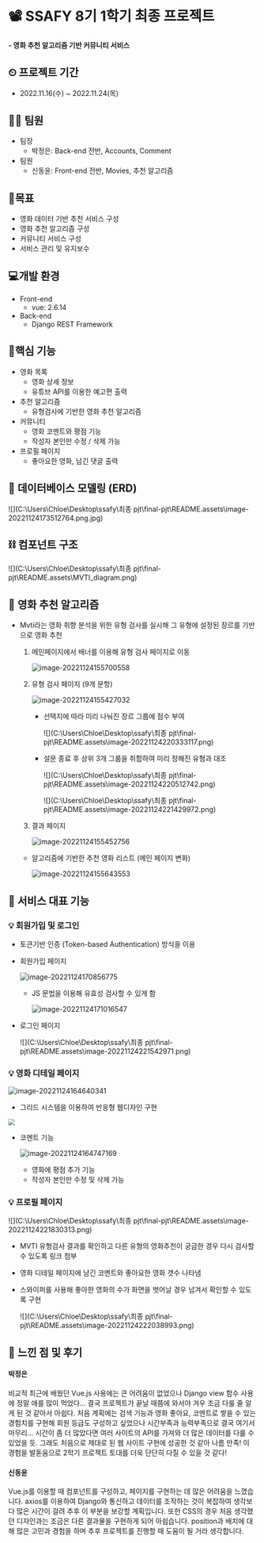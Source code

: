 # 📽 SSAFY 8기 1학기 최종 프로젝트

#### - 영화 추천 알고리즘 기반 커뮤니티 서비스



## ⏲ 프로젝트 기간

- 2022.11.16(수) ~ 2022.11.24(목)



## 👨‍💻 팀원

- 팀장
  - 박정은: Back-end 전반, Accounts, Comment
- 팀원
  - 신동윤: Front-end 전반, Movies, 추천 알고리즘



## 📌목표

- 영화 데이터 기반 추천 서비스 구성
- 영화 추천 알고리즘 구성
- 커뮤니티 서비스 구성
- 서비스 관리 및 유지보수



## 💻개발 환경

- Front-end
  - vue: 2.6.14
- Back-end
  - Django REST Framework



## 🔩핵심 기능

- 영화 목록
  - 영화 상세 정보
  - 유튜브 API를 이용한 예고편 출력
- 추천 알고리즘
  - 유형검사에 기반한 영화 추천 알고리즘
- 커뮤니티
  - 영화 코멘트와 평점 기능
  - 작성자 본인만 수정 / 삭제 가능
- 프로필 페이지
  - 좋아요한 영화, 남긴 댓글 출력



## 🔗 데이터베이스 모델링 (ERD)

![](C:\Users\Chloe\Desktop\ssafy\최종 pjt\final-pjt\README.assets\image-20221124173512764.png.jpg)



## ⛓ 컴포넌트 구조

![](C:\Users\Chloe\Desktop\ssafy\최종 pjt\final-pjt\README.assets\MVTI_diagram.png)



## 🧬 영화 추천 알고리즘

- Mvti라는 영화 취향 분석을 위한 유형 검사를 실시해 그 유형에 설정된 장르를 기반으로 영화 추천

  1. 메인페이지에서 배너를 이용해 유형 검사 페이지로 이동

     ![image-20221124155700558](README.assets/image-20221124155700558.png)

  2. 유형 검사 페이지 (9개 문항)

     ![image-20221124155427032](README.assets/image-20221124155427032.png)

     - 선택지에 따라 미리 나눠진 장르 그룹에 점수 부여

       ![](C:\Users\Chloe\Desktop\ssafy\최종 pjt\final-pjt\README.assets\image-20221124220333117.png)

     - 설문 종료 후 상위 3개 그룹을 취합하여 미리 정해진 유형과 대조

       ![](C:\Users\Chloe\Desktop\ssafy\최종 pjt\final-pjt\README.assets\image-20221124220512742.png)

       ![](C:\Users\Chloe\Desktop\ssafy\최종 pjt\final-pjt\README.assets\image-20221124221429972.png)

  3. 결과 페이지

     ![image-20221124155452756](README.assets/image-20221124155452756.png)

  - 알고리즘에 기반한 추천 영화 리스트 (메인 페이지 변화)

    ![image-20221124155643553](README.assets/image-20221124155643553.png)



## 📑 서비스 대표 기능

### 💡 회원가입 및 로그인

- 토큰기반 인증 (Token-based Authentication) 방식을 이용

- 회원가입 페이지

  ![image-20221124170856775](README.assets/image-20221124170856775.png)

  - JS 문법을 이용해 유효성 검사할 수 있게 함

    ![image-20221124171016547](README.assets/image-20221124171016547.png)

- 로그인 페이지

  ![](C:\Users\Chloe\Desktop\ssafy\최종 pjt\final-pjt\README.assets\image-20221124221542971.png)



### 💡 영화 디테일 페이지

![image-20221124164640341](README.assets/image-20221124164640341.png)

- 그리드 시스템을 이용하여 반응형 웹디자인 구현


<img src="C:\Users\Chloe\Desktop\ssafy\최종 pjt\final-pjt\README.assets\image-20221124221747199.png" style="zoom:80%;" />



- 코멘트 기능

  ![image-20221124164747169](README.assets/image-20221124164747169.png)

  - 영화에 평점 추가 기능
  - 작성자 본인만 수정 및 삭제 가능



### 💡 프로필 페이지

![](C:\Users\Chloe\Desktop\ssafy\최종 pjt\final-pjt\README.assets\image-20221124221830313.png)

- MVTI 유형검사 결과를 확인하고 다른 유형의 영화추천이 궁금한 경우 다시 검사할 수 있도록 링크 첨부

- 영화 디테일 페이지에 남긴 코멘트와 좋아요한 영화 갯수 나타냄

- 스와이퍼를 사용해 좋아한 영화의 수가 화면을 벗어날 경우 넘겨서 확인할 수 있도록 구현

  ![](C:\Users\Chloe\Desktop\ssafy\최종 pjt\final-pjt\README.assets\image-20221124222038993.png)



## 💯 느낀 점 및 후기

#### 박정은

비교적 최근에 배웠던 Vue.js 사용에는 큰 어려움이 없었으나 Django view 함수 사용에 정말 애를 많이 먹었다... 결국 프로젝트가 끝날 때쯤에 와서야 겨우 조금 다룰 줄 알게 된 것 같아서 아쉽다. 처음 계획에는 검색 기능과 영화 좋아요, 코멘트로 쌓을 수 있는 경험치를 구현해 회원 등급도 구성하고 싶었으나 시간부족과 능력부족으로 결국 여기서 마무리... 시간이 좀 더 많았다면 여러 사이트의 API를 가져와 더 많은 데이터를 다룰 수 있었을 듯. 그래도 처음으로 제대로 된 웹 사이트 구현에 성공한 것 같아 나름 만족! 이 경험을 발돋움으로 2학기 프로젝트 토대를 더욱 단단히 다질 수 있을 것 같다!



#### 신동윤

Vue.js를 이용할 때 컴포넌트를 구성하고, 페이지를 구현하는 데 많은 어려움을 느꼈습니다. axios를 이용하여 Django와 통신하고 데이터를 조작하는 것이 복잡하여 생각보다 많은 시간이 걸려 추후 이 부분을 보강할 계획입니다. 또한 CSS의 경우 처음 생각했던 디자인과는 조금은 다른 결과물을 구현하게 되어 아쉽습니다. position과 배치에 대해 많은 고민과 경험을 하며 추후 프로젝트를 진행할 때 도움이 될 거라 생각합니다.